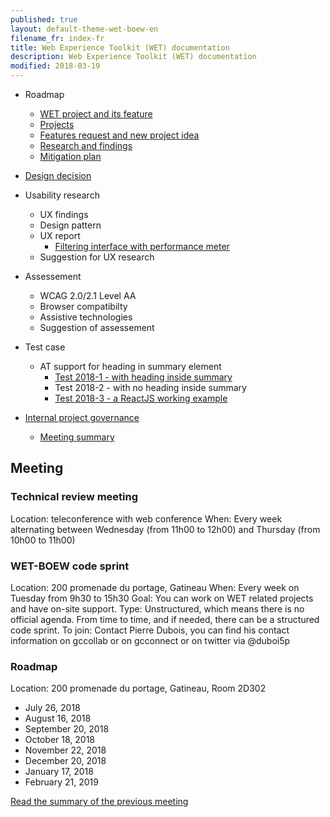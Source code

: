 ```yaml
---
published: true
layout: default-theme-wet-boew-en
filename_fr: index-fr
title: Web Experience Toolkit (WET) documentation
description: Web Experience Toolkit (WET) documentation
modified: 2018-03-19
---
```


* Roadmap
	* [WET project and its feature](roadmap-en.html)
	* [Projects](projects-en.html)
	* [Features request and new project idea](projects-en.html#featurerequest)
	* [Research and findings](research-en.html)
	* [Mitigation plan](mitigation-en.html)
* [Design decision](decision/index-en.html)
* Usability research
	* UX findings
	* Design pattern
	* UX report
		* [Filtering interface with performance meter](ux-reports/2018-1.html)
	* Suggestion for UX research
* Assessement
	* WCAG 2.0/2.1 Level AA
	* Browser compatibilty
	* Assistive technologies
	* Suggestion of assessement
* Test case
	* AT support for heading in summary element
		* [Test 2018-1 - with heading inside summary](testcase/2018-1.html)
		* Test 2018-2 - with no heading inside summary
		* [Test 2018-3 - a ReactJS working example](testcase/2018-3.html)

* [Internal project governance](governance/index-en.html)
	* [Meeting summary](governance/meeting.html)

## Meeting

### Technical review meeting
Location: teleconference with web conference
When: Every week alternating between Wednesday (from 11h00 to 12h00) and Thursday (from 10h00 to 11h00)

### WET-BOEW code sprint
Location: 200 promenade du portage, Gatineau
When: Every week on Tuesday from 9h30 to 15h30
Goal: You can work on WET related projects and have on-site support.
Type: Unstructured, which means there is no official agenda. From time to time, and if needed, there can be a structured code sprint.
To join: Contact Pierre Dubois, you can find his contact information on gccollab or on gcconnect or on twitter via @duboi5p

### Roadmap
Location: 200 promenade du portage, Gatineau, Room 2D302

* July 26, 2018
* August 16, 2018
* September 20, 2018
* October 18, 2018
* November 22, 2018
* December 20, 2018
* January 17, 2018
* February 21, 2019

[Read the summary of the previous meeting](governance/meeting.html)